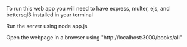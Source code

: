 To run this web app you will need to have express, multer, ejs, and bettersql3 installed in your terminal

Run the server using node app.js

Open the webpage in a browser using "http://localhost:3000/books/all"
